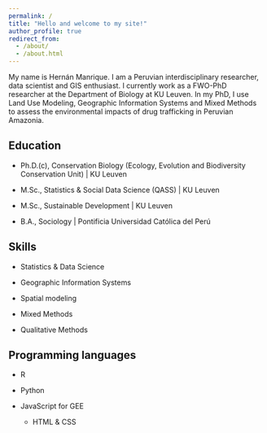```yaml
---
permalink: /
title: "Hello and welcome to my site!"
author_profile: true
redirect_from: 
  - /about/
  - /about.html
---
```


My name is Hernán Manrique. I am a Peruvian interdisciplinary researcher, data scientist and GIS enthusiast. I currently work as a FWO-PhD researcher at the Department of Biology at KU Leuven. In my PhD, I use Land Use Modeling, Geographic Information Systems and Mixed Methods to assess the environmental impacts of drug trafficking in Peruvian Amazonia.

Education
------

<p style="text-align: justify;">
  <ul>
    <li>Ph.D.(c), Conservation Biology (Ecology, Evolution and Biodiversity Conservation Unit) | KU Leuven</li>
  </ul>
</p>
<p style="text-align: justify;">
  <ul>
    <li>M.Sc., Statistics & Social Data Science (QASS) | KU Leuven</li>
  </ul>
</p>
<p style="text-align: justify;">
  <ul>
    <li>M.Sc., Sustainable Development | KU Leuven</li>
  </ul>
</p>
<p style="text-align: justify;">
  <ul>
    <li>B.A., Sociology | Pontificia Universidad Católica del Perú</li>
  </ul>
</p>

Skills
------

<p style="text-align: justify;">
  <ul>
    <li>Statistics & Data Science</li>
  </ul>
</p>
<p style="text-align: justify;">
  <ul>
    <li>Geographic Information Systems</li>
  </ul>
</p>
<p style="text-align: justify;">
  <ul>
    <li>Spatial modeling</li>
  </ul>
</p>
<p style="text-align: justify;">
  <ul>
    <li>Mixed Methods</li>
  </ul>
</p>
<p style="text-align: justify;">
  <ul>
    <li>Qualitative Methods</li>
  </ul>
</p>

Programming languages
------

<p style="text-align: justify;">
  <ul>
    <li>R</li>
  </ul>
</p>
<p style="text-align: justify;">
  <ul>
    <li>Python</li>
  </ul>
</p>
<p style="text-align: justify;">
  <ul>
    <li>JavaScript for GEE</li>
    </p>
<p style="text-align: justify;">
  <ul>
    <li>HTML & CSS</li>
  </ul>
</p>


